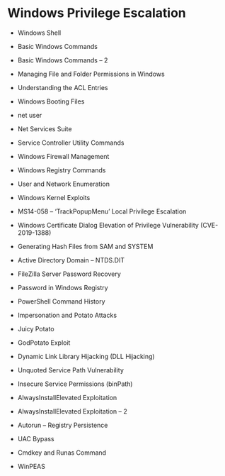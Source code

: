 #   Windows Privilege Escalation

*   Windows Shell

*   Basic Windows Commands

*   Basic Windows Commands – 2

*   Managing File and Folder Permissions in Windows

*   Understanding the ACL Entries

*   Windows Booting Files

*   net user

*   Net Services Suite

*   Service Controller Utility Commands

*   Windows Firewall Management

*   Windows Registry Commands

*   User and Network Enumeration

*   Windows Kernel Exploits

*   MS14-058 – ‘TrackPopupMenu’ Local Privilege Escalation

*   Windows Certificate Dialog Elevation of Privilege Vulnerability (CVE-2019-1388)

*   Generating Hash Files from SAM and SYSTEM

*   Active Directory Domain – NTDS.DIT

*   FileZilla Server Password Recovery

*   Password in Windows Registry

*   PowerShell Command History

*   Impersonation and Potato Attacks

*   Juicy Potato

*   GodPotato Exploit

*   Dynamic Link Library Hijacking (DLL Hijacking)

*   Unquoted Service Path Vulnerability

*   Insecure Service Permissions (binPath)

*   AlwaysInstallElevated Exploitation

*   AlwaysInstallElevated Exploitation – 2

*   Autorun – Registry Persistence

*   UAC Bypass

*   Cmdkey and Runas Command

*   WinPEAS